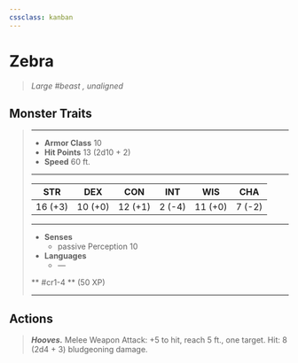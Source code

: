 ```yaml
---
cssclass: kanban
---
```


# Zebra
>*Large #beast , unaligned*
## Monster Traits
>___
>- **Armor Class** 10
>- **Hit Points** 13 (2d10 + 2)
>- **Speed** 60 ft.
>___
>|STR|DEX|CON|INT|WIS|CHA|
>|:---:|:---:|:---:|:---:|:---:|:---:|
>|16 (+3)|10 (+0)|12 (+1)|2 (-4)|11 (+0)|7 (-2)|
>___
>- **Senses**
>	 - passive Perception 10
>- **Languages**
>	 - —
>
> ** #cr1-4 ** (50 XP)
>___
## Actions
>***Hooves.*** Melee Weapon Attack: +5 to hit, reach 5 ft., one target. Hit: 8 (2d4 + 3) bludgeoning damage.